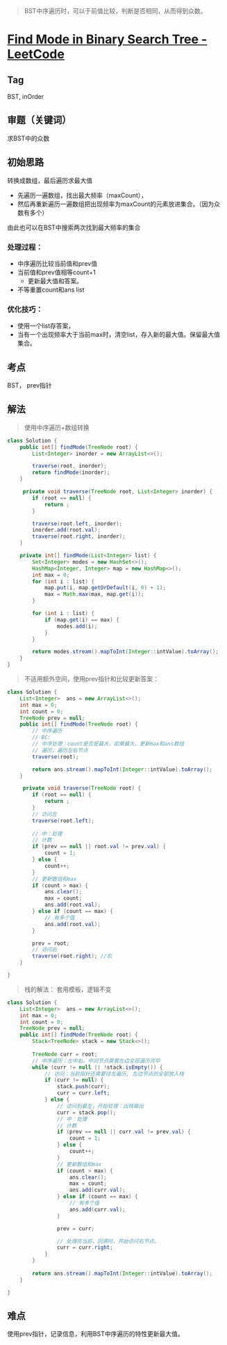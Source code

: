 > BST中序遍历时，可以于前值比较，判断是否相同，从而得到众数。
# [Find Mode in Binary Search Tree - LeetCode](https://leetcode.com/problems/find-mode-in-binary-search-tree/description/)
## Tag
BST, inOrder

## 审题（关键词）
求BST中的众数

## 初始思路  
转换成数组，最后遍历求最大值  


- 先遍历一遍数组，找出最大频率（maxCount），
- 然后再重新遍历一遍数组把出现频率为maxCount的元素放进集合。（因为众数有多个）  


由此也可以在BST中搜索两次找到最大频率的集合  
### 处理过程： 
- 中序遍历比较当前值和prev值
- 当前值和prev值相等count+1
  - 更新最大值和答案。 
- 不等重置count和ans list



### 优化技巧：   
- 使用一个list存答案，  
- 当有一个出现频率大于当前max时，清空list，存入新的最大值。保留最大值集合。  

## 考点  
BST， prev指针
## 解法  
> 使用中序遍历+数组转换
```java
class Solution {
    public int[] findMode(TreeNode root) {
        List<Integer> inorder = new ArrayList<>();

        traverse(root, inorder);
        return findMode(inorder);
    }

     private void traverse(TreeNode root, List<Integer> inorder) {
        if (root == null) {
            return ;
        }

        traverse(root.left, inorder);
        inorder.add(root.val);
        traverse(root.right, inorder);
    }

    private int[] findMode(List<Integer> list) {
        Set<Integer> modes = new HashSet<>();
        HashMap<Integer, Integer> map = new HashMap<>();
        int max = 0;
        for (int i : list) {
            map.put(i, map.getOrDefault(i, 0) + 1);
            max = Math.max(max, map.get(i));
        }

        for (int i : list) {
            if (map.get(i) == max) {
                modes.add(i);
            }
        }

        return modes.stream().mapToInt(Integer::intValue).toArray();
    }
}
```

> 不适用额外空间，使用prev指针和比较更新答案：
```java
class Solution {
    List<Integer>  ans = new ArrayList<>();
    int max = 0;
    int count = 0;
    TreeNode prev = null;
    public int[] findMode(TreeNode root) {
        // 中序遍历
        // BC:
        // 中序处理：count是否是最大，如果最大，更新max和ans数组
        // 遍历，遍历左右节点
        traverse(root);

        return ans.stream().mapToInt(Integer::intValue).toArray();
    }

     private void traverse(TreeNode root) {
        if (root == null) {
            return ;
        }
        // 访问左
        traverse(root.left); 
        
        // 中：处理
        // 计数
        if (prev == null || root.val != prev.val) {
            count = 1;
        } else {
            count++;
        }
        // 更新数组和max
        if (count > max) {
            ans.clear();
            max = count;
            ans.add(root.val);
        } else if (count == max) {
            // 有多个值
            ans.add(root.val);
        }

        prev = root;
        // 访问右
        traverse(root.right); //右
    }

}
```
> 栈的解法： 套用模板，逻辑不变
```java
class Solution {
    List<Integer>  ans = new ArrayList<>();
    int max = 0;
    int count = 0;
    TreeNode prev = null;
    public int[] findMode(TreeNode root) {
        Stack<TreeNode> stack = new Stack<>();
        
        TreeNode curr = root;
        // 中序遍历：左中右，中间节点需要左边全部遍历完毕
        while (curr != null || !stack.isEmpty()) {
            // 访问：当前指针还需要往左遍历, 左边节点的全部放入栈
            if (curr != null) {
                stack.push(curr);
                curr = curr.left;
            } else {
                // 访问到最左，开始处理：出栈输出
                curr = stack.pop();
                // 中：处理
                // 计数
                if (prev == null || curr.val != prev.val) {
                    count = 1;
                } else {
                    count++;
                }
                // 更新数组和max
                if (count > max) {
                    ans.clear();
                    max = count;
                    ans.add(curr.val);
                } else if (count == max) {
                    // 有多个值
                    ans.add(curr.val);
                }

                prev = curr;

                // 处理完当前，回溯时，开始访问右节点。
                curr = curr.right;
            }
        }
        
        return ans.stream().mapToInt(Integer::intValue).toArray();
    }

}
```
## 难点
使用prev指针，记录信息，利用BST中序遍历的特性更新最大值。